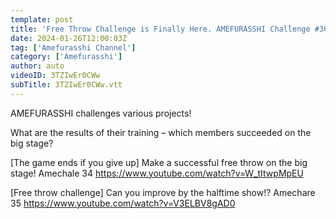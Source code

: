 ```yaml
---
template: post
title: 'Free Throw Challenge is Finally Here. AMEFURASSHI Challenge #36'
date: 2024-01-26T12:00:03Z
tag: ['Amefurasshi Channel']
category: ['Amefurasshi']
author: auto 
videoID: 3TZIwEr0CWw
subTitle: 3TZIwEr0CWw.vtt
---
```

AMEFURASSHI challenges various projects!


What are the results of their training – which members succeeded on the big stage?


[The game ends if you give up]
Make a successful free throw on the big stage! Amechale 34
https://www.youtube.com/watch?v=W_tItwpMpEU

[Free throw challenge]
Can you improve by the halftime show!? Amechare 35
https://www.youtube.com/watch?v=V3ELBV8gAD0